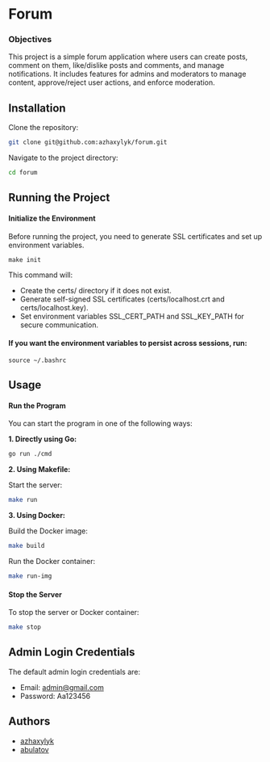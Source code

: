 # Forum
### Objectives
This project is a simple forum application where users can create posts, comment on them, like/dislike posts and comments, and manage notifications. It includes features for admins and moderators to manage content, approve/reject user actions, and enforce moderation.

## Installation
Clone the repository:
```bash
git clone git@github.com:azhaxylyk/forum.git
```
Navigate to the project directory:
```bash
cd forum
```

## Running the Project
#### Initialize the Environment
Before running the project, you need to generate SSL certificates and set up environment variables.
```
make init
```
This command will:
- Create the certs/ directory if it does not exist.
- Generate self-signed SSL certificates (certs/localhost.crt and certs/localhost.key).
- Set environment variables SSL_CERT_PATH and SSL_KEY_PATH for secure communication.
#### If you want the environment variables to persist across sessions, run:
```
source ~/.bashrc
```

## Usage
#### Run the Program
You can start the program in one of the following ways:

**1. Directly using Go:**
   ```bash
   go run ./cmd
   ```
**2. Using Makefile:**

Start the server:
```bash
make run
   ```
**3. Using Docker:**

Build the Docker image:
```bash
make build
```
Run the Docker container:
```bash
make run-img
```
#### Stop the Server
To stop the server or Docker container:
   ```bash
   make stop
   ```

## Admin Login Credentials
The default admin login credentials are:
- Email: admin@gmail.com
- Password: Aa123456

## Authors
- [azhaxylyk](https://github.com/azhaxylyk)
- [abulatov](https://github.com/Alish98b)